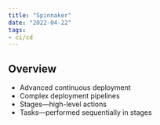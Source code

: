 ```yaml
---
title: "Spinnaker"
date: "2022-04-22"
tags:
- ci/cd
---
```


## Overview

- Advanced continuous deployment
- Complex deployment pipelines
- Stages—high-level actions
- Tasks—performed sequentially in stages
